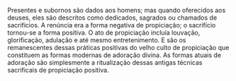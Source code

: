﻿Presentes e subornos são dados aos homens; mas quando oferecidos aos deuses, eles são descritos como dedicados, sagrados ou chamados de sacrifícios. A renúncia era a forma negativa de propiciação; o sacrifício tornou-se a forma positiva. O ato de propiciação incluía louvação, glorificação, adulação e até mesmo entretenimento. E são os remanescentes dessas práticas positivas do velho culto de propiciação que constituem as formas modernas de adoração divina. As formas atuais de adoração são simplesmente a ritualização dessas antigas técnicas sacrificais de propiciação positiva.